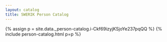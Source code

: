 ```yaml
---
layout: catalog
title: SWERIK Person Catalog
---
```

{% assign p = site.data._person-catalog.i-Ckf69izyjKSjoYe237pqQQ %}
{% include person-catalog.html p=p %}

